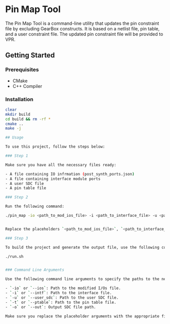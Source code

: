 # Pin Map Tool

The Pin Map Tool is a command-line utility that updates the pin constraint file by excluding GearBox constructs. It is based on a netlist file, pin table, and a user constraint file. The updated pin constraint file will be provided to VPR.

## Getting Started

### Prerequisites

- CMake
- C++ Compiler

### Installation

```bash
clear
mkdir build
cd build && rm -rf *
cmake ..
make -j 

## Usage

To use this project, follow the steps below:

### Step 1

Make sure you have all the necessary files ready:

- A file containing IO infrmation (post_synth_ports.json)
- A file containing interface module ports
- A user SDC file
- A pin table file

### Step 2

Run the following command:

./pin_map -io <path_to_mod_ios_file> -i <path_to_interface_file> -u <path_to_user_sdc_file> -t <path_to_pin_table> -o <output_sdc_file>


Replace the placeholders `<path_to_mod_ios_file>`, `<path_to_interface_file>`, `<path_to_user_sdc_file>`, `<path_to_pin_table>`, and `<output_sdc_file>` with the appropriate file paths.

### Step 3

To build the project and generate the output file, use the following command:

./run.sh 


### Command Line Arguments

Use the following command line arguments to specify the paths to the necessary files:

- `-io` or `--ios`: Path to the modified I/Os file.
- `-i` or `--intf`: Path to the interface file.
- `-u` or `--user_sdc`: Path to the user SDC file.
- `-t` or `--ptable`: Path to the pin table file.
- `-o` or `--out`: Output SDC file path.

Make sure you replace the placeholder arguments with the appropriate file paths in the actual command.

